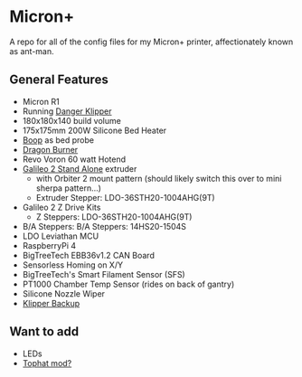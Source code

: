 # Micron+
A repo for all of the config files for my Micron+ printer, affectionately known as ant-man.

## General Features
- Micron R1
- Running [Danger Klipper](https://dangerklipper.io/)
- 180x180x140 build volume
- 175x175mm 200W Silicone Bed Heater
- [Boop](https://github.com/PrintersForAnts/Boop) as bed probe
- [Dragon Burner](https://github.com/chirpy2605/voron/tree/main/V0/Dragon_Burner)
- Revo Voron 60 watt Hotend
- [Galileo 2 Stand Alone](https://github.com/JaredC01/Galileo2) extruder
  - with Orbiter 2 mount pattern (should likely switch this over to mini sherpa pattern...)
  - Extruder Stepper: LDO-36STH20-1004AHG(9T)
- Galileo 2 Z Drive Kits
  - Z Steppers: LDO-36STH20-1004AHG(9T)
- B/A Steppers: B/A Steppers: 14HS20-1504S
- LDO Leviathan MCU
- RaspberryPi 4
- BigTreeTech EBB36v1.2 CAN Board
- Sensorless Homing on X/Y
- BigTreeTech's Smart Filament Sensor (SFS)
- PT1000 Chamber Temp Sensor (rides on back of gantry)
- Silicone Nozzle Wiper
- [Klipper Backup](https://klipperbackup.xyz/)

## Want to add
- LEDs
- [Tophat mod?](https://www.printables.com/model/761305-micron-top-canopy)

